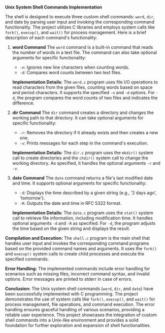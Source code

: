 **Unix System Shell Commands Implementation**

The shell is designed to execute three custom shell commands: `word`, `dir`, and date by parsing user input and invoking the corresponding command functionality. The project utilizes C libraries and employs system calls like `fork()`, `execvp()`, and `wait()` for process management. Here is a brief description of each command's functionality:

1. **word Command**
   The `word` command is a built-in command that reads the number of words in a text file. The command can also take optional arguments for specific functionality:
   - `-n`: Ignores new line characters when counting words.
   - `-d`: Compares word counts between two text files.

   **Implementation Details:**
   The `word.c` program uses file I/O operations to read characters from the given files, counting words based on space and period characters. It supports the specified `-n` and `-d` options. For `-d`, the program compares the word counts of two files and indicates the difference.

2. **dir Command**
   The `dir` command creates a directory and changes the working path to that directory. It can take optional arguments for specific functionality:
   - `-r`: Removes the directory if it already exists and then creates a new one.
   - `-v`: Prints messages for each step in the command's execution.

   **Implementation Details:**
   The `dir.c` program uses the `mkdir()` system call to create directories and the `chdir()` system call to change the working directory. As specified, it handles the optional arguments `-r` and `-v`.

3. **date Command**
   The `date` command returns a file's last modified date and time. It supports optional arguments for specific functionality:
   - `-d`: Displays the time described by a given string (e.g., '2 days ago', 'tomorrow').
   - `-R`: Outputs the date and time in RFC 5322 format.

   **Implementation Details:**
   The `date.c` program uses the `stat()` system call to retrieve file information, including modification time. It handles optional arguments `-d` and `-R` as specified. For `-d`, the program adjusts the time based on the given string and displays the result.

**Compilation and Execution:**
The `shell.c` program is the main shell that handles user input and invokes the corresponding command programs based on the provided command names and arguments. It uses the `fork()` and `execvp()` system calls to create child processes and execute the specified commands.

**Error Handling:**
The implemented commands include error handling for scenarios such as missing files, incorrect command syntax, and invalid options. Error messages are printed to stderr in case of errors.

**Conclusion:**
The Unix system shell commands (`word`, `dir`, and `date`) have been successfully implemented with C programming. The project demonstrates the use of system calls like `fork()`, `execvp()`, and `wait()` for process management, file operations, and command execution. The error handling ensures graceful handling of various scenarios, providing a reliable user experience. This project showcases the integration of custom shell commands into a Unix-like environment and provides a solid foundation for further exploration and expansion of shell functionalities.
